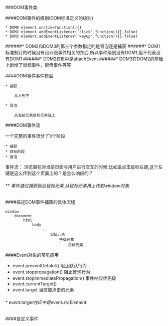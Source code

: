 ###DOM事件类


####DOM事件的级别(DOM标准定义的级别)

    * DOM0 element.onclik=function(){}
    * DOM2 element.addEventListener('click',function(){},false)
    * DOM3 element.addEventListener('keyup',function(){},false)
    
######* DOM2和DOM3的第三个参数指定的是冒泡还是捕获
######* DOM1标准制订的时候没有设计跟事件相关的东西,所以事件级别没有DOM1,但不代表没有DOM1
######* DOM2在IE中是attachEvent
######* DOM3在DOM2的基础上新增了鼠标事件、键盘事件等等

####DOM事件事件模型
    
    * 捕获
    
        从上到下
        
    * 冒泡
    
        从当前元素目标元素往上
        
####DOM事件流

   一个完整的事件流分了3个阶段
    
    * 捕获
    * 目标阶段
    * 冒泡
    
事件流：
     浏览器在对当前页面与用户进行交互的时候,比如说点击鼠标左键,这个左键是这么传到这个页面上的？是怎么响应的？
    
    
 ###### ** 事件通过捕获到达目标元素,从目标元素再上传到window对象

####描述DOM事件捕获的具体流程

    window
        document
            html
                body
                    ...
                        父级元素
                            子级元素
                                目标元素
    

####Event对象的常见应用


* event.preventDefalut()                阻止默认行为
* event.stoppropagation()               阻止冒泡行为
* event.stoplmmediatePropagation()      事件响应优先级
* event.currentTarget()                 
* event.target                          当前被点击的元素
    
###### * event.target在IE中是event.srcElement

####自定义事件